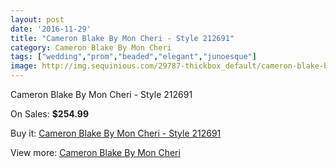 ```yaml
---
layout: post
date: '2016-11-29'
title: "Cameron Blake By Mon Cheri - Style 212691"
category: Cameron Blake By Mon Cheri
tags: ["wedding","prom","beaded","elegant","junoesque"]
image: http://img.sequinious.com/29787-thickbox_default/cameron-blake-by-mon-cheri-style-212691.jpg
---
```

Cameron Blake By Mon Cheri - Style 212691

On Sales: **$254.99**
<a href="https://www.sequinious.com/cameron-blake-by-mon-cheri/6777-cameron-blake-by-mon-cheri-style-212691.html"><amp-img layout="responsive" width="600" height="600" src="//img.sequinious.com/29787-thickbox_default/cameron-blake-by-mon-cheri-style-212691.jpg" alt="Cameron Blake By Mon Cheri - Style 212691 0" /></a>
<a href="https://www.sequinious.com/cameron-blake-by-mon-cheri/6777-cameron-blake-by-mon-cheri-style-212691.html"><amp-img layout="responsive" width="600" height="600" src="//img.sequinious.com/29788-thickbox_default/cameron-blake-by-mon-cheri-style-212691.jpg" alt="Cameron Blake By Mon Cheri - Style 212691 1" /></a>

Buy it: [Cameron Blake By Mon Cheri - Style 212691](https://www.sequinious.com/cameron-blake-by-mon-cheri/6777-cameron-blake-by-mon-cheri-style-212691.html "Cameron Blake By Mon Cheri - Style 212691")

View more: [Cameron Blake By Mon Cheri](https://www.sequinious.com/56-cameron-blake-by-mon-cheri "Cameron Blake By Mon Cheri")